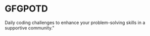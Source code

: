 # GFGPOTD
Daily coding challenges to enhance your problem-solving skills in a supportive community."
